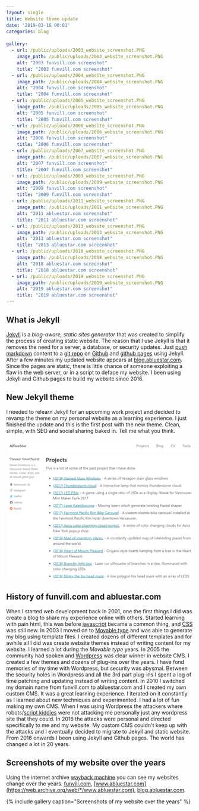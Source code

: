 ```yaml
---
layout: single
title: Website theme update
date: '2019-03-16 00:01'
categories: blog

gallery:
  - url: /public/uploads/2003_website_screenshot.PNG
    image_path: /public/uploads/2003_website_screenshot.PNG
    alt: "2003 funvill.com screenshot"
    title: "2003 funvill.com screenshot"
  - url: /public/uploads/2004_website_screenshot.PNG
    image_path: /public/uploads/2004_website_screenshot.PNG
    alt: "2004 funvill.com screenshot"
    title: "2004 funvill.com screenshot"
  - url: /public/uploads/2005_website_screenshot.PNG
    image_path: /public/uploads/2005_website_screenshot.PNG
    alt: "2005 funvill.com screenshot"
    title: "2005 funvill.com screenshot"
  - url: /public/uploads/2006_website_screenshot.PNG
    image_path: /public/uploads/2006_website_screenshot.PNG
    alt: "2006 funvill.com screenshot"
    title: "2006 funvill.com screenshot"
  - url: /public/uploads/2007_website_screenshot.PNG
    image_path: /public/uploads/2007_website_screenshot.PNG
    alt: "2007 funvill.com screenshot"
    title: "2007 funvill.com screenshot"
  - url: /public/uploads/2009_website_screenshot.PNG
    image_path: /public/uploads/2009_website_screenshot.PNG
    alt: "2009 funvill.com screenshot"
    title: "2009 funvill.com screenshot"
  - url: /public/uploads/2011_website_screenshot.PNG
    image_path: /public/uploads/2011_website_screenshot.PNG
    alt: "2011 abluestar.com screenshot"
    title: "2011 abluestar.com screenshot"
  - url: /public/uploads/2013_website_screenshot.PNG
    image_path: /public/uploads/2013_website_screenshot.PNG
    alt: "2013 abluestar.com screenshot"
    title: "2013 abluestar.com screenshot"
  - url: /public/uploads/2018_website_screenshot.PNG
    image_path: /public/uploads/2018_website_screenshot.PNG
    alt: "2018 abluestar.com screenshot"
    title: "2018 abluestar.com screenshot"
  - url: /public/uploads/2019_website_screenshot.PNG
    image_path: /public/uploads/2019_website_screenshot.PNG
    alt: "2019 abluestar.com screenshot"
    title: "2019 abluestar.com screenshot"
---
```


## What is Jekyll
[Jekyll](https://jekyllrb.com/) is a *blog-aware, static sites generator* that was created to simplify the process of creating static website. The reason that I use Jekyll is that it removes the need for a server, a database, or security updates. Just [push](https://git-scm.com/docs/git-push) [markdown](https://en.wikipedia.org/wiki/Markdown) content to a [git repo](https://github.com/funvill/funvill.github.io) on [Github](https://github.com/) and [github pages](https://pages.github.com/) using Jekyll. After a few minutes my updated website appears at [blog.abluestar.com](http://blog.abluestar.com/). Since the pages are static, there is little chance of someone exploiting a flaw in the web server, or in a script to deface my website. I been using Jekyll and Github pages to build my website since 2016.

## New Jekyll theme 

I needed to relearn Jekyll for an upcoming work project and decided to revamp the theme on my personal website as a learning experience. I just finished the update and this is the first post with the new theme. Clean, simple, with SEO and social sharing baked in. Tell me what you think. 

[![2019 abluestar.com screenshot](/public/uploads/2019_website_screenshot.PNG)](/public/uploads/2019_website_screenshot.PNG)


## History of funvill.com and abluestar.com 

When I started web development back in 2001, one the first things I did was create a blog to share my experience online with others. Started learning with pain html, this was before [javascript](https://www.javascript.com/) became a common thing, and [CSS](https://developer.mozilla.org/en-US/docs/Web/CSS) was still new. In 2003 I moved on to [Movable type](https://www.movabletype.org/) and was able to generate my blog using template files. I created dozens of different templates and for awhile all I did was create website themes instead of writing content for my website. I learned a lot during the *Movable type* years. In 2005 the community had spoken and [Wordpress](https://wordpress.com/) was clear winner in website CMS. I created a few themes and dozens of plug-ins over the years. I have fond memories of my time with Wordpress, but security was abysmal. Between the security holes in Wordpress and all the 3rd part plug-ins I spent a log of time patching and updating instead of writing content. In 2010 I switched my domain name from funvill.com to abluestar.com and I created my own custom CMS. It was a great learning experience. I iterated on it constantly as I learned about new techniques and experimented. I had a lot of fun making my own CMS. When I was using Wordpress the attackers where robots/[script kiddies](https://en.wikipedia.org/wiki/Script_kiddie) were not attacking me personally just any wordpress site that they could. In 2016 the attacks were personal and directed specifically to me and my website. My custom CMS couldn't keep up with the attacks and I eventually decided to migrate to Jekyll and static website. From 2016 onwards I been using Jekyll and Github pages. The world has changed a lot in 20 years. 

## Screenshots of my website over the years
Using the internet archive [wayback machine](https://web.archive.org/) you can see my websites change over the years. [funvill.com](https://web.archive.org/web/*/http://www.funvill.com), [www.abluestar.com](https://web.archive.org/web/*/www.abluestar.com), [blog.abluestar.com](https://web.archive.org/web/*/blog.abluestar.com).

{% include gallery caption="Screenshots of my website over the years" %}
